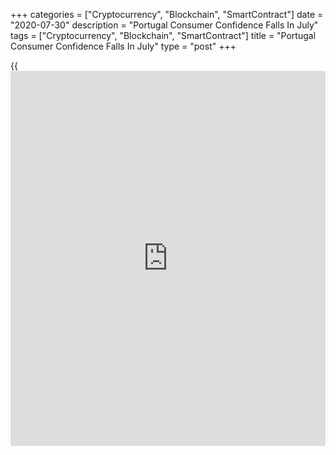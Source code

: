+++
categories = ["Cryptocurrency", "Blockchain", "SmartContract"]
date = "2020-07-30"
description = "Portugal Consumer Confidence Falls In July"
tags = ["Cryptocurrency", "Blockchain", "SmartContract"]
title = "Portugal Consumer Confidence Falls In July"
type = "post"
+++

{{<iframe id="large-banner" src="https://www.bounty.group/#slide=4.0" width="100%" height="600" scrolling="no" style="border: 0px solid rgb(216, 221, 230); border-radius: 3px;">}}

Portugal's consumer confidence decreased in July, data from Statistics
Portugal showed on Thursday.

The consumer confidence index fell to -27.1 in July from -25.7 in June.

The three-month moving average of the index improved to -28.3 from -33.1
in June.

The manufacturing confidence indicator increased to -14.0 in July from
-24.4 in the preceding month.

The construction sector morale rose to -17.9 in July from -22.4 in the
prior month.

The index reflecting the morale in the trade sector improved to -13.7 in
July and the confidence measure in the services sector rose to -37.2.

The economic climate indicator rose to -1.2 in July from -2.5 in the
previous month.

For comments and feedback [contact](https://www.playgroundfx.com/contact/): editorial@rtt[news](https://www.letsplayfx.com/blog/forex-news-website/).com

[Economic News][1]

 **What parts of the world are seeing the best (and worst) economic
performances lately? Click[here][2] to check out our [Econ Scorecard][2]
and find out! See up-to-the-moment [ranking](https://www.playgroundfx.com/blog/crypto-exchange-ranking/)s for the best and worst
performers in [GDP][2], [unemployment rate][3], [inflation][4] and much
more.**

   1. www.rtt[news](https://www.letsplayfx.com/blog/forex-news-website/).com/Content/EconomicNews.aspx
   2. www.rtt[news](https://www.letsplayfx.com/blog/forex-news-website/).com/economic-scorecard/world-rank/GDP/highest-performance.aspx
   3. www.rtt[news](https://www.letsplayfx.com/blog/forex-news-website/).com/economic-scorecard/world-rank/unemployment-rate/lowest-performance.aspx
   4. www.rtt[news](https://www.letsplayfx.com/blog/forex-news-website/).com/economic-scorecard/world-rank/CPI/highest-performance.aspx